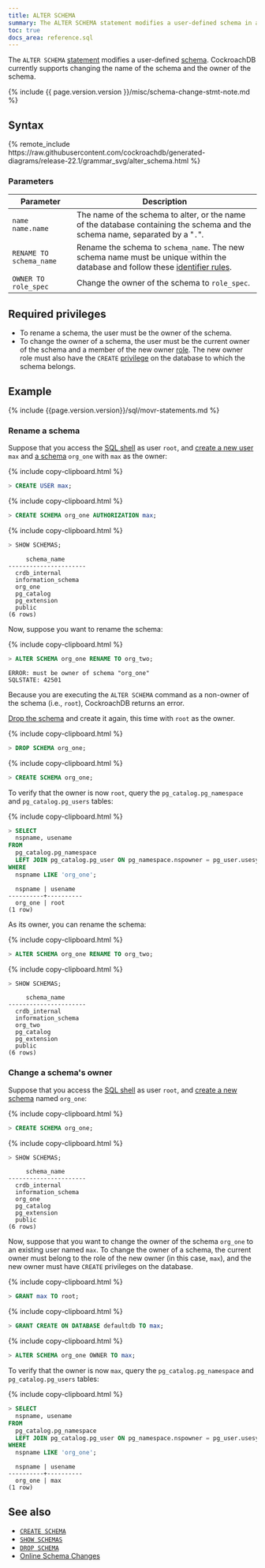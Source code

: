 ```yaml
---
title: ALTER SCHEMA
summary: The ALTER SCHEMA statement modifies a user-defined schema in a database.
toc: true
docs_area: reference.sql 
---
```


The `ALTER SCHEMA` [statement](sql-statements.html) modifies a user-defined [schema](sql-name-resolution.html#naming-hierarchy). CockroachDB currently supports changing the name of the schema and the owner of the schema.

{% include {{ page.version.version }}/misc/schema-change-stmt-note.md %}

## Syntax

<div>
{% remote_include https://raw.githubusercontent.com/cockroachdb/generated-diagrams/release-22.1/grammar_svg/alter_schema.html %}
</div>

### Parameters

Parameter | Description
----------|------------
`name`<br>`name.name` | The name of the schema to alter, or the name of the database containing the schema and the schema name, separated by a "`.`".
`RENAME TO schema_name` | Rename the schema to `schema_name`. The new schema name must be unique within the database and follow these [identifier rules](keywords-and-identifiers.html#identifiers).
`OWNER TO role_spec` | Change the owner of the schema to `role_spec`.

## Required privileges

- To rename a schema, the user must be the owner of the schema.
- To change the owner of a schema, the user must be the current owner of the schema and a member of the new owner [role](security-reference/authorization.html#roles). The new owner role must also have the `CREATE` [privilege](security-reference/authorization.html#managing-privileges) on the database to which the schema belongs.

## Example

{% include {{page.version.version}}/sql/movr-statements.md %}

### Rename a schema

Suppose that you access the [SQL shell](cockroach-sql.html) as user `root`, and [create a new user](create-user.html) `max` and [a schema](create-schema.html) `org_one` with `max` as the owner:

{% include copy-clipboard.html %}
~~~ sql
> CREATE USER max;
~~~

{% include copy-clipboard.html %}
~~~ sql
> CREATE SCHEMA org_one AUTHORIZATION max;
~~~

{% include copy-clipboard.html %}
~~~ sql
> SHOW SCHEMAS;
~~~

~~~
     schema_name
----------------------
  crdb_internal
  information_schema
  org_one
  pg_catalog
  pg_extension
  public
(6 rows)
~~~

Now, suppose you want to rename the schema:

{% include copy-clipboard.html %}
~~~ sql
> ALTER SCHEMA org_one RENAME TO org_two;
~~~

~~~
ERROR: must be owner of schema "org_one"
SQLSTATE: 42501
~~~

Because you are executing the `ALTER SCHEMA` command as a non-owner of the schema (i.e., `root`), CockroachDB returns an error.

[Drop the schema](drop-schema.html) and create it again, this time with `root` as the owner.

{% include copy-clipboard.html %}
~~~ sql
> DROP SCHEMA org_one;
~~~

{% include copy-clipboard.html %}
~~~ sql
> CREATE SCHEMA org_one;
~~~

To verify that the owner is now `root`, query the `pg_catalog.pg_namespace` and `pg_catalog.pg_users` tables:

{% include copy-clipboard.html %}
~~~ sql
> SELECT
  nspname, usename
FROM
  pg_catalog.pg_namespace
  LEFT JOIN pg_catalog.pg_user ON pg_namespace.nspowner = pg_user.usesysid
WHERE
  nspname LIKE 'org_one';
~~~

~~~
  nspname | usename
----------+----------
  org_one | root
(1 row)
~~~

As its owner, you can rename the schema:

{% include copy-clipboard.html %}
~~~ sql
> ALTER SCHEMA org_one RENAME TO org_two;
~~~

{% include copy-clipboard.html %}
~~~ sql
> SHOW SCHEMAS;
~~~

~~~
     schema_name
----------------------
  crdb_internal
  information_schema
  org_two
  pg_catalog
  pg_extension
  public
(6 rows)
~~~

### Change a schema's owner

Suppose that you access the [SQL shell](cockroach-sql.html) as user `root`, and [create a new schema](create-schema.html) named `org_one`:

{% include copy-clipboard.html %}
~~~ sql
> CREATE SCHEMA org_one;
~~~

{% include copy-clipboard.html %}
~~~ sql
> SHOW SCHEMAS;
~~~

~~~
     schema_name
----------------------
  crdb_internal
  information_schema
  org_one
  pg_catalog
  pg_extension
  public
(6 rows)
~~~

Now, suppose that you want to change the owner of the schema `org_one` to an existing user named `max`. To change the owner of a schema, the current owner must belong to the role of the new owner (in this case, `max`), and the new owner must have `CREATE` privileges on the database.

{% include copy-clipboard.html %}
~~~ sql
> GRANT max TO root;
~~~

{% include copy-clipboard.html %}
~~~ sql
> GRANT CREATE ON DATABASE defaultdb TO max;
~~~

{% include copy-clipboard.html %}
~~~ sql
> ALTER SCHEMA org_one OWNER TO max;
~~~

To verify that the owner is now `max`, query the `pg_catalog.pg_namespace` and `pg_catalog.pg_users` tables:

{% include copy-clipboard.html %}
~~~ sql
> SELECT
  nspname, usename
FROM
  pg_catalog.pg_namespace
  LEFT JOIN pg_catalog.pg_user ON pg_namespace.nspowner = pg_user.usesysid
WHERE
  nspname LIKE 'org_one';
~~~

~~~
  nspname | usename
----------+----------
  org_one | max
(1 row)
~~~

## See also

- [`CREATE SCHEMA`](create-schema.html)
- [`SHOW SCHEMAS`](show-schemas.html)
- [`DROP SCHEMA`](drop-schema.html)
- [Online Schema Changes](online-schema-changes.html)
